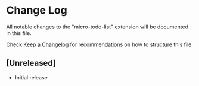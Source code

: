 # Change Log

All notable changes to the "micro-todo-list" extension will be documented in this file.

Check [Keep a Changelog](http://keepachangelog.com/) for recommendations on how to structure this file.

## [Unreleased]

- Initial release